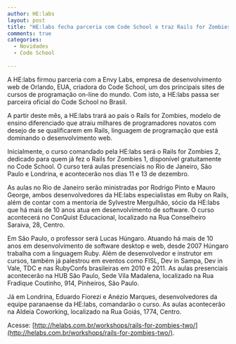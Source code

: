 ```yaml
---
author: HE:labs
layout: post
title: "HE:labs fecha parceria com Code School e traz Rails for Zombies ao Brasil"
comments: true
categories:
  - Novidades
  - Code School
     
---
```


A HE:labs firmou parceria com a Envy Labs, empresa de desenvolvimento web de Orlando, EUA,  criadora do Code School, um dos principais sites de cursos de programação on-line do mundo. Com isto, a HE:labs passa ser parceira oficial do Code School no Brasil.

A partir deste mês, a HE:labs trará ao país  o Rails for Zombies, modelo de ensino diferenciado que atraiu milhares de programadores novatos com desejo de se qualificarem em Rails, linguagem de programação que está dominando o desenvolvimento web.

Inicialmente, o curso comandado pela HE:labs será o Rails for Zombies 2, dedicado para quem já fez o Rails for Zombies 1, disponível gratuitamente no Code School. O curso terá aulas presenciais no Rio de Janeiro, São Paulo e Londrina, e acontecerão nos dias 11 e 13 de dezembro.

As aulas no Rio de Janeiro serão ministradas por Rodrigo Pinto e Mauro George, ambos desenvolvedores da HE:labs especialistas em Ruby on Rails, além de contar com a mentoria de Sylvestre Mergulhão, sócio da HE:labs que há mais de 10 anos atua em desenvolvimento de software. O curso acontecerá no ConQuist Educacional, localizado na  Rua Conselheiro Saraiva, 28, Centro.

Em São Paulo, o professor será Lucas Húngaro. Atuando há mais de 10 anos em desenvolvimento de software desktop e web, desde 2007 Húngaro trabalha com a linguagem Ruby. Além de desenvolvedor e instrutor em cursos, também já palestrou em eventos como FISL, Dev in Sampa, Dev in Vale, TDC e nas RubyConfs brasileiras em 2010 e 2011. As aulas presenciais acontecerão na  HUB São Paulo, Sede Vila Madalena, localizado na Rua Fradique Coutinho, 914, Pinheiros, São Paulo.

Já em Londrina, Eduardo Fiorezi e Anézio Marques, desenvolvedores da equipe paranaense da HE:labs, comandarão o curso. As aulas acontecerão na Aldeia Coworking, localizado na Rua Goiás, 1774, Centro. 

Acesse: [http://helabs.com.br/workshops/rails-for-zombies-two/](http://helabs.com.br/workshops/rails-for-zombies-two/).